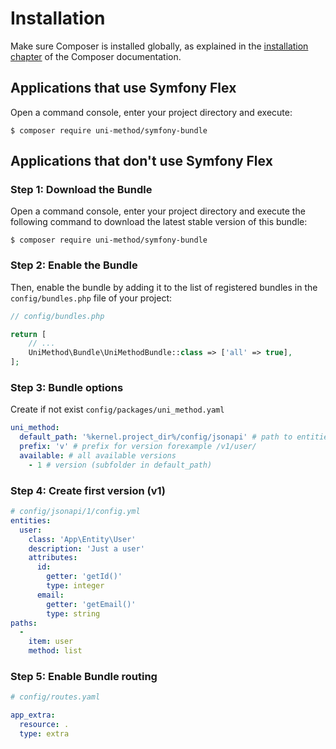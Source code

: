Installation
============

Make sure Composer is installed globally, as explained in the
[installation chapter](https://getcomposer.org/doc/00-intro.md)
of the Composer documentation.

Applications that use Symfony Flex
----------------------------------

Open a command console, enter your project directory and execute:

```console
$ composer require uni-method/symfony-bundle
```

Applications that don't use Symfony Flex
----------------------------------------

### Step 1: Download the Bundle

Open a command console, enter your project directory and execute the
following command to download the latest stable version of this bundle:

```console
$ composer require uni-method/symfony-bundle
```

### Step 2: Enable the Bundle

Then, enable the bundle by adding it to the list of registered bundles
in the `config/bundles.php` file of your project:

```php
// config/bundles.php

return [
    // ...
    UniMethod\Bundle\UniMethodBundle::class => ['all' => true],
];
```
### Step 3: Bundle options
Create if not exist ```config/packages/uni_method.yaml```

```yaml
uni_method:
  default_path: '%kernel.project_dir%/config/jsonapi' # path to entities config
  prefix: 'v' # prefix for version forexample /v1/user/
  available: # all available versions
    - 1 # version (subfolder in default_path)
```

### Step 4: Create first version (v1)

```yaml
# config/jsonapi/1/config.yml
entities:
  user:
    class: 'App\Entity\User'
    description: 'Just a user'
    attributes:
      id:
        getter: 'getId()'
        type: integer
      email:
        getter: 'getEmail()'
        type: string
paths:
  -
    item: user
    method: list
```

### Step 5: Enable Bundle routing
```yaml
# config/routes.yaml

app_extra:
  resource: .
  type: extra
```


